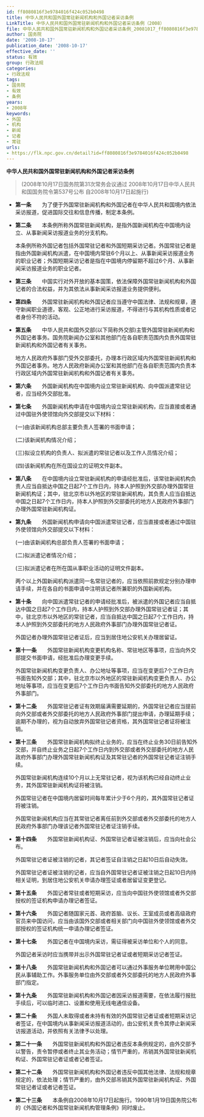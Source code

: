 ```yaml
---
id: ff8080816f3e9784016f424c052b0498
title: 中华人民共和国外国常驻新闻机构和外国记者采访条例
LinkTitle: 中华人民共和国外国常驻新闻机构和外国记者采访条例（2008）
file: 中华人民共和国外国常驻新闻机构和外国记者采访条例_20081017_ff8080816f3e9784016f424c052b0498.docx
author: 国务院
date: '2008-10-17'
publication_date: '2008-10-17'
effective_date: ''
status: 有效
group: 行政法规
categories:
- 行政法规
tags:
- 国务院
- 有效
- 条例
years:
- 2008年
keywords:
- 外国
- 机构
- 新闻
- 记者
- 常驻
urls:
- https://flk.npc.gov.cn/detail?id=ff8080816f3e9784016f424c052b0498
---
```


**中华人民共和国外国常驻新闻机构和外国记者采访条例**

> (2008年10月17日国务院第31次常务会议通过 2008年10月17日中华人民共和国国务院令第537号公布 自2008年10月17日起施行)

- **第一条**　　为了便于外国常驻新闻机构和外国记者在中华人民共和国境内依法采访报道，促进国际交往和信息传播，制定本条例。

- **第二条**　　本条例所称外国常驻新闻机构，是指外国新闻机构在中国境内设立、从事新闻采访报道业务的分支机构。

  本条例所称外国记者包括外国常驻记者和外国短期采访记者。外国常驻记者是指由外国新闻机构派遣，在中国境内常驻6个月以上、从事新闻采访报道业务的职业记者；外国短期采访记者是指在中国境内停留期不超过6个月、从事新闻采访报道业务的职业记者。

- **第三条**　　中国实行对外开放的基本国策，依法保障外国常驻新闻机构和外国记者的合法权益，并为其依法从事新闻采访报道业务提供便利。

- **第四条**　　外国常驻新闻机构和外国记者应当遵守中国法律、法规和规章，遵守新闻职业道德，客观、公正地进行采访报道，不得进行与其机构性质或者记者身份不符的活动。

- **第五条**　　中华人民共和国外交部(以下简称外交部)主管外国常驻新闻机构和外国记者事务。国务院新闻办公室和其他部门在各自职责范围内负责外国常驻新闻机构和外国记者有关事务。

  地方人民政府外事部门受外交部委托，办理本行政区域内外国常驻新闻机构和外国记者事务。地方人民政府新闻办公室和其他部门在各自职责范围内负责本行政区域内外国常驻新闻机构和外国记者有关事务。

- **第六条**　　外国新闻机构在中国境内设立常驻新闻机构、向中国派遣常驻记者，应当经外交部批准。

- **第七条**　　外国新闻机构申请在中国境内设立常驻新闻机构，应当直接或者通过中国驻外使领馆向外交部提交以下材料：

  (一)由该新闻机构总部主要负责人签署的书面申请；

  (二)该新闻机构情况介绍；

  (三)拟设立机构的负责人、拟派遣的常驻记者以及工作人员情况介绍；

  (四)该新闻机构在所在国设立的证明文件副本。

- **第八条**　　在中国境内设立常驻新闻机构的申请经批准后，该常驻新闻机构负责人应当自抵达中国之日起7个工作日内，持本人护照到外交部办理外国常驻新闻机构证；其中，驻北京市以外地区的常驻新闻机构，其负责人应当自抵达中国之日起7个工作日内，持本人护照到外交部委托的地方人民政府外事部门办理外国常驻新闻机构证。

- **第九条**　　外国新闻机构申请向中国派遣常驻记者，应当直接或者通过中国驻外使领馆向外交部提交以下材料：

  (一)由该新闻机构总部负责人签署的书面申请；

  (二)拟派遣记者情况介绍；

  (三)拟派遣记者在所在国从事职业活动的证明文件副本。

  两个以上外国新闻机构派遣同一名常驻记者的，应当依照前款规定分别办理申请手续，并在各自的书面申请中注明该记者所兼职的外国新闻机构。

- **第十条**　　向中国派遣常驻记者的申请经批准后，被派遣的外国记者应当自抵达中国之日起7个工作日内，持本人护照到外交部办理外国常驻记者证；其中，驻北京市以外地区的常驻记者，应当自抵达中国之日起7个工作日内，持本人护照到外交部委托的地方人民政府外事部门办理外国常驻记者证。

  外国记者办理外国常驻记者证后，应当到居住地公安机关办理居留证。

- **第十一条**　　外国常驻新闻机构变更机构名称、常驻地区等事项，应当向外交部提交书面申请，经批准后办理变更手续。

  外国常驻新闻机构变更负责人、办公地址等事项，应当在变更后7个工作日内书面告知外交部；其中，驻北京市以外地区的常驻新闻机构变更负责人、办公地址等事项，应当在变更后7个工作日内书面告知外交部委托的地方人民政府外事部门。

- **第十二条**　　外国常驻记者证有效期届满需要延期的，外国常驻记者应当提前向外交部或者外交部委托的地方人民政府外事部门提出申请，办理延期手续；逾期不办理的，视为自动放弃外国常驻记者资格，其外国常驻记者证将被注销。

- **第十三条**　　外国常驻新闻机构拟终止业务的，应当在终止业务30日前告知外交部，并自终止业务之日起7个工作日内到外交部或者外交部委托的地方人民政府外事部门办理外国常驻新闻机构证及其常驻记者的外国常驻记者证注销手续。

  外国常驻新闻机构连续10个月以上无常驻记者，视为该机构已经自动终止业务，其外国常驻新闻机构证将被注销。

  外国常驻记者在中国境内居留时间每年累计少于6个月的，其外国常驻记者证将被注销。

  外国常驻新闻机构应当在其常驻记者离任前到外交部或者外交部委托的地方人民政府外事部门办理该记者外国常驻记者证注销手续。

- **第十四条**　　外国常驻新闻机构证、外国常驻记者证被注销后，应当向社会公布。

  外国常驻记者证被注销的记者，其记者签证自注销之日起10日后自动失效。

  外国常驻记者证被注销的记者，应当自外国常驻记者证被注销之日起10日内持相关证明，到居住地公安机关申请办理签证或者居留证变更登记。

- **第十五条**　　外国记者常驻或者短期采访，应当向中国驻外使领馆或者外交部授权的签证机构申请办理记者签证。

- **第十六条**　　外国记者随国家元首、政府首脑、议长、王室成员或者高级政府官员来中国访问，应当由该国外交部或者相关部门向中国驻外使领馆或者外交部授权的签证机构统一申请办理记者签证。

- **第十七条**　　外国记者在中国境内采访，需征得被采访单位和个人的同意。

  外国记者采访时应当携带并出示外国常驻记者证或者短期采访记者签证。

- **第十八条**　　外国常驻新闻机构和外国记者可以通过外事服务单位聘用中国公民从事辅助工作。外事服务单位由外交部或者外交部委托的地方人民政府外事部门指定。

- **第十九条**　　外国常驻新闻机构和外国记者因采访报道需要，在依法履行报批手续后，可以临时进口、设置和使用无线电通信设备。

- **第二十条**　　外国人未取得或者未持有有效的外国常驻记者证或者短期采访记者签证，在中国境内从事新闻采访报道活动的，由公安机关责令其停止新闻采访报道活动，并依照有关法律予以处理。

- **第二十一条**　　外国常驻新闻机构和外国记者违反本条例规定的，由外交部予以警告，责令暂停或者终止其业务活动；情节严重的，吊销其外国常驻新闻机构证、外国常驻记者证或者记者签证。

- **第二十二条**　　外国常驻新闻机构和外国记者违反中国其他法律、法规和规章规定的，依法处理；情节严重的，由外交部吊销其外国常驻新闻机构证、外国常驻记者证或者记者签证。

- **第二十三条**　　本条例自2008年10月17日起施行。1990年1月19日国务院公布的《外国记者和外国常驻新闻机构管理条例》同时废止。
